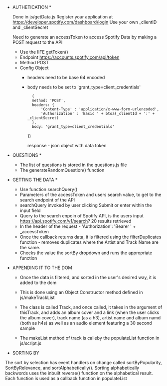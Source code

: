 * AUTHETICATION *

    Done in js/getData.js
    Register your application at https://developer.spotify.com/dashboard/login
    Use your own _clientID and _clientSecret

    Need to generate an accessToken to access Spotify Data by making a POST request to the API

    * Use the IIFE getToken() 
    * Endpoint https://accounts.spotify.com/api/token
    * Method POST
    * Config Object 
        * headers need to be base 64 encoded
        * body needs to be set to 'grant_type=client_credentials'

                {
                method: 'POST',
                headers: {
                    'Content-Type' : 'application/x-www-form-urlencoded', 
                    'Authorization' : 'Basic ' + btoa(_clientId + ':' + _clientSecret)
                },
                body: 'grant_type=client_credentials'
            })

            response - json object with data token

* QUESTIONS *
    * The list of questions is stored in the questions.js file
    * The generateRandomQuestion() function  
* GETTING THE DATA *

    * Use function searchQuery()
    * Parameters of the accessToken and users search value, to get to the search endpoint of the API
    * searchQuery invoked by user clicking Submit or enter within the input field
    * Query to the search enpoin of Spotify API, is the users input https://api.spotify.com/v1/search? 20 results retrieved
    * In the header of the request - 'Authorization': 'Bearer ' + _accessToken
    * Once the callback returns data, it is filtered using the filterDuplicates function - removes duplicates where the Artist and Track Name are the same.
    * Checks the value the sortBy dropdown and runs the appropriate function

* APPENDING IT TO THE DOM
    * Once the data is filtered, and sorted in the user's desired way, it is added to the dom
    * This is done using an Object Constructor method defined in js/makeTrackList
    * The class is called Track, and once called, it takes in the argument of thisTrack, and adds an album cover and a link (when the user clicks the album cover), track name (as a h3), artist name and album namd (both as h4s) as well as an audio element featuring a 30 second sample

    * The makeList method of track is calleby the populateList function in js/script.js

* SORTING BY

The sort by selection has event handlers on change called sortByPopularity, SortByRelevance, and sortAlphabetically(). Sorting alphabetically backwords uses the inbuilt reverse() function on the alphabetical result. Each function is used as a callback function in populateList